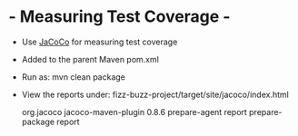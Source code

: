 # - Measuring Test Coverage -

* Use [JaCoCo](https://www.jacoco.org/jacoco/trunk/doc/) for measuring test coverage

* Added to the parent Maven pom.xml
* Run as: mvn clean package
* View the reports under: fizz-buzz-project/target/site/jacoco/index.html


    <build>
        <plugins>
            <plugin>
                <groupId>org.jacoco</groupId>
                <artifactId>jacoco-maven-plugin</artifactId>
                <version>0.8.6</version>
                <executions>
                    <execution>
                        <goals>
                            <goal>prepare-agent</goal>
                        </goals>
                    </execution>
                    <execution>
                        <id>report</id>
                        <phase>prepare-package</phase>
                        <goals>
                            <goal>report</goal>
                        </goals>
                    </execution>
                </executions>
            </plugin>
        </plugins>
    </build>
